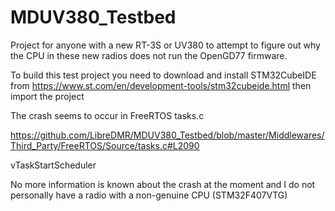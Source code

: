 # MDUV380_Testbed


Project for anyone with a new RT-3S or UV380 to attempt to figure out why the CPU in these new radios does not run the OpenGD77 firmware.

To build this test project you need to download and install STM32CubeIDE from https://www.st.com/en/development-tools/stm32cubeide.html  then import the project


The crash seems to occur in FreeRTOS tasks.c  

https://github.com/LibreDMR/MDUV380_Testbed/blob/master/Middlewares/Third_Party/FreeRTOS/Source/tasks.c#L2090

vTaskStartScheduler


No more information is known about the crash at the moment and I do not personally have a radio with a non-genuine CPU (STM32F407VTG) 
